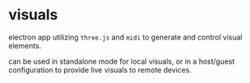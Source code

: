 # visuals

electron app utilizing `three.js` and `midi` to generate and control visual elements.

can be used in standalone mode for local visuals, or in a host/guest configuration to provide live visuals to remote devices.

